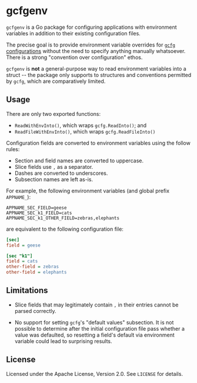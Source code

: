 # gcfgenv

`gcfgenv` is a Go package for configuring applications with environment
variables in addition to their existing configuration files.

The precise goal is to provide environment variable overrides for [`gcfg`
configurations](https://gopkg.in/gcfg.v1) without the need to specify anything
manually whatsoever. There is a strong "convention over configuration" ethos.

`gcfgenv` is **not** a general-purpose way to read environment variables into a
struct -- the package only supports to structures and conventions permitted by
`gcfg`, which are comparatively limited.

## Usage

There are only two exported functions:

* `ReadWithEnvInto()`, which wraps `gcfg.ReadInto()`; and
* `ReadFileWithEnvInto()`, which wraps `gcfg.ReadFileInto()`

Configuration fields are converted to environment variables using the follow
rules:

* Section and field names are converted to uppercase.
* Slice fields use `,` as a separator.
* Dashes are converted to underscores.
* Subsection names are left as-is.

For example, the following environment variables (and global prefix `APPNAME_`):

``` shell
APPNAME_SEC_FIELD=geese
APPNAME_SEC_k1_FIELD=cats
APPNAME_SEC_k1_OTHER_FIELD=zebras,elephants
```

are equivalent to the following configuration file:

``` ini
[sec]
field = geese

[sec "k1"]
field = cats
other-field = zebras
other-field = elephants
```

## Limitations

* Slice fields that may legitimately contain `,` in their entries cannot be
  parsed correctly.

* No support for setting `gcfg`'s "default values" subsection. It is not
  possible to determine after the initial configuration file pass whether a
  value was defaulted, so resetting a field's default via environment variable
  could lead to surprising results.

## License

Licensed under the Apache License, Version 2.0. See `LICENSE` for details.
